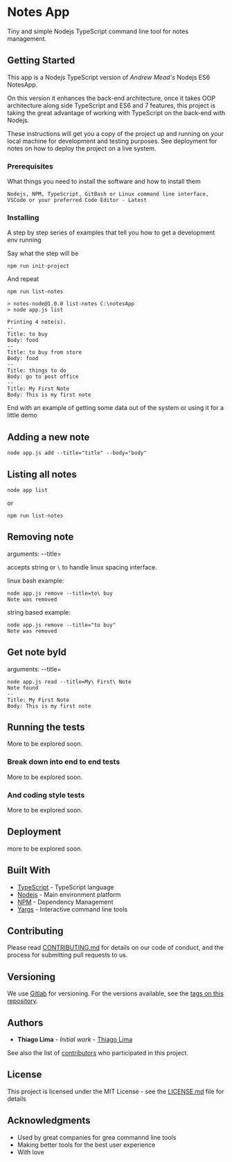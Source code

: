 # Notes App

Tiny and simple Nodejs TypeScript command line tool for notes management.

## Getting Started

This app is a Nodejs TypeScript version of *Andrew Mead's* Nodejs ES6 NotesApp.

On this version it enhances the back-end architecture, once it takes OOP architecture along side TypeScript and ES6 and 7 features, this project is taking the great advantage of working with TypeScript on the back-end with Nodejs.  

These instructions will get you a copy of the project up and running on your local machine for development and testing purposes. See deployment for notes on how to deploy the project on a live system.

### Prerequisites

What things you need to install the software and how to install them

```
Nodejs, NPM, TypeScript, GitBash or Linux command line interface, VSCode or your preferred Code Editor - Latest 
```

### Installing

A step by step series of examples that tell you how to get a development env running

Say what the step will be

```
npm run init-project
```

And repeat

```
npm run list-notes

> notes-node@1.0.0 list-notes C:\notesApp
> node app.js list

Printing 4 note(s).
--
Title: to buy
Body: food
--
Title: to buy from store
Body: food
--
Title: things to do
Body: go to post office
--
Title: My First Note
Body: This is my first note
```

End with an example of getting some data out of the system or using it for a little demo

## Adding a new note

```
node app.js add --title="title" --body="body"
```

## Listing all notes

```
node app list
```

or

```
npm run list-notes
``` 
## Removing note

arguments: --title=<title-id>

accepts string or `\` to handle linux spacing interface.

linux bash example:

```
node app.js remove --title=to\ buy
Note was removed
```

string based example:

```
node app.js remove --title="to buy"
Note was removed
```

## Get note byId 

arguments: --title=<title-id>

```
node app.js read --title=My\ First\ Note
Note found
--
Title: My First Note
Body: This is my first note
``` 


## Running the tests

More to be explored soon.

### Break down into end to end tests

More to be explored soon.

### And coding style tests

More to be explored soon.

## Deployment

more to be explored soon.

## Built With

* [TypeScript](https://www.typescriptlang.org/) - TypeScript language
* [Nodejs](https://nodejs.org/en/) - Main environment platform
* [NPM](https://www.npmjs.com/) - Dependency Management
* [Yargs](https://github.com/yargs/yargs) - Interactive command line tools

## Contributing

Please read [CONTRIBUTING.md](https://gist.github.com/) for details on our code of conduct, and the process for submitting pull requests to us.

## Versioning

We use [Gitlab](https://gitlab.com/) for versioning. For the versions available, see the [tags on this repository](https://gitlab.com/). 

## Authors

* **Thiago Lima** - *Initial work* - [Thiago Lima](https://gitlab.com/thiagoblima/notes-app)

See also the list of [contributors](https://gitlab.com/thiagoblima/notes-app) who participated in this project.

## License

This project is licensed under the MIT License - see the [LICENSE.md](LICENSE.md) file for details

## Acknowledgments

* Used by great companies for grea commannd line tools
* Making better tools for the best user experience
* With love

